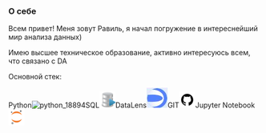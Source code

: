 ### О себе
Всем привет! Меня зовут Равиль, я начал погружение в интереснейший мир анализа данных)

Имею высшее техническое образование, активно интересуюсь всем, что связано с DA

Основной стек: 

Python![python_18894](https://github.com/Ravil888/Ravil888/assets/114027893/28170af9-1e40-45c0-95d7-5269886df9d8)SQL![sql_1526.png](https://github.com/Ravil888/for-images/blob/main/sql_racer_gamedatabase_sql_1526.png)DataLens![](https://github.com/Ravil888/for-images/blob/main/%D0%AF%D0%BD%D0%B4%D0%B5%D0%BA%D1%81_Datalens.JPG)GIT![github_git_icon_145985](https://github.com/Ravil888/for-images/blob/main/github_git_icon_145985.png)Jupyter Notebook![jupyter_icon_130494](https://github.com/Ravil888/for-images/blob/main/file_type_jupyter_icon_130494.png)

